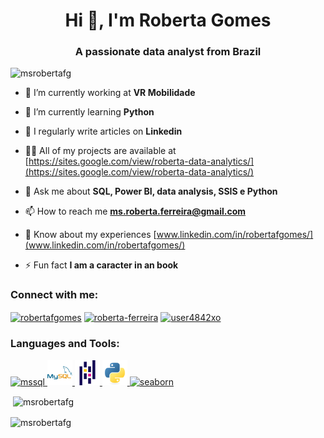 <h1 align="center">Hi 👋, I'm Roberta Gomes</h1>
<h3 align="center">A passionate data analyst from Brazil</h3>

<p align="left"> <img src="https://komarev.com/ghpvc/?username=msrobertafg&label=Profile%20views&color=0e75b6&style=flat" alt="msrobertafg" /> </p>

- 🔭 I’m currently working at **VR Mobilidade**

- 🌱 I’m currently learning **Python**

- 📝 I regularly write articles on **Linkedin**

- 👨‍💻 All of my projects are available at [https://sites.google.com/view/roberta-data-analytics/](https://sites.google.com/view/roberta-data-analytics/)

- 💬 Ask me about **SQL, Power BI, data analysis, SSIS e Python**

- 📫 How to reach me **ms.roberta.ferreira@gmail.com**

- 📄 Know about my experiences [www.linkedin.com/in/robertafgomes/](www.linkedin.com/in/robertafgomes/)

- ⚡ Fun fact **I am a caracter in an book**

<h3 align="left">Connect with me:</h3>
<p align="left">
<a href="https://linkedin.com/in/robertafgomes" target="blank"><img align="center" src="https://raw.githubusercontent.com/rahuldkjain/github-profile-readme-generator/master/src/images/icons/Social/linked-in-alt.svg" alt="robertafgomes" height="30" width="40" /></a>
<a href="https://stackoverflow.com/users/roberta-ferreira" target="blank"><img align="center" src="https://raw.githubusercontent.com/rahuldkjain/github-profile-readme-generator/master/src/images/icons/Social/stack-overflow.svg" alt="roberta-ferreira" height="30" width="40" /></a>
<a href="https://www.leetcode.com/user4842xo" target="blank"><img align="center" src="https://raw.githubusercontent.com/rahuldkjain/github-profile-readme-generator/master/src/images/icons/Social/leet-code.svg" alt="user4842xo" height="30" width="40" /></a>
</p>

<h3 align="left">Languages and Tools:</h3>
<p align="left"> <a href="https://www.microsoft.com/en-us/sql-server" target="_blank" rel="noreferrer"> <img src="https://www.svgrepo.com/show/303229/microsoft-sql-server-logo.svg" alt="mssql" width="40" height="40"/> </a> <a href="https://www.mysql.com/" target="_blank" rel="noreferrer"> <img src="https://raw.githubusercontent.com/devicons/devicon/master/icons/mysql/mysql-original-wordmark.svg" alt="mysql" width="40" height="40"/> </a> <a href="https://pandas.pydata.org/" target="_blank" rel="noreferrer"> <img src="https://raw.githubusercontent.com/devicons/devicon/2ae2a900d2f041da66e950e4d48052658d850630/icons/pandas/pandas-original.svg" alt="pandas" width="40" height="40"/> </a> <a href="https://www.python.org" target="_blank" rel="noreferrer"> <img src="https://raw.githubusercontent.com/devicons/devicon/master/icons/python/python-original.svg" alt="python" width="40" height="40"/> </a> <a href="https://seaborn.pydata.org/" target="_blank" rel="noreferrer"> <img src="https://seaborn.pydata.org/_images/logo-mark-lightbg.svg" alt="seaborn" width="40" height="40"/> </a> </p>

<p>&nbsp;<img align="center" src="https://github-readme-stats.vercel.app/api?username=msrobertafg&show_icons=true&locale=en" alt="msrobertafg" /></p>

<p><img align="center" src="https://github-readme-streak-stats.herokuapp.com/?user=msrobertafg&" alt="msrobertafg" /></p>
